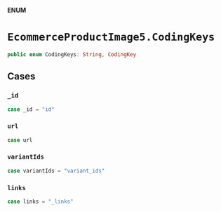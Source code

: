 **ENUM**

# `EcommerceProductImage5.CodingKeys`

```swift
public enum CodingKeys: String, CodingKey
```

## Cases
### `_id`

```swift
case _id = "id"
```

### `url`

```swift
case url
```

### `variantIds`

```swift
case variantIds = "variant_ids"
```

### `links`

```swift
case links = "_links"
```
